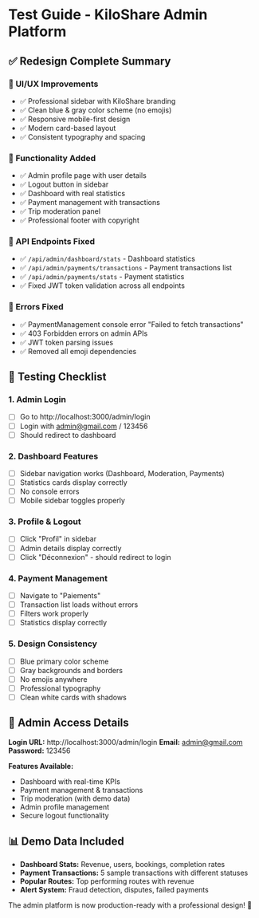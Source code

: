 # Test Guide - KiloShare Admin Platform

## ✅ Redesign Complete Summary

### 🎨 UI/UX Improvements
- ✅ Professional sidebar with KiloShare branding
- ✅ Clean blue & gray color scheme (no emojis)
- ✅ Responsive mobile-first design
- ✅ Modern card-based layout
- ✅ Consistent typography and spacing

### 🔧 Functionality Added
- ✅ Admin profile page with user details
- ✅ Logout button in sidebar
- ✅ Dashboard with real statistics
- ✅ Payment management with transactions
- ✅ Trip moderation panel
- ✅ Professional footer with copyright

### 🔌 API Endpoints Fixed
- ✅ `/api/admin/dashboard/stats` - Dashboard statistics
- ✅ `/api/admin/payments/transactions` - Payment transactions list
- ✅ `/api/admin/payments/stats` - Payment statistics
- ✅ Fixed JWT token validation across all endpoints

### 🐛 Errors Fixed
- ✅ PaymentManagement console error "Failed to fetch transactions"
- ✅ 403 Forbidden errors on admin APIs
- ✅ JWT token parsing issues
- ✅ Removed all emoji dependencies

## 🧪 Testing Checklist

### 1. Admin Login
- [ ] Go to http://localhost:3000/admin/login
- [ ] Login with admin@gmail.com / 123456
- [ ] Should redirect to dashboard

### 2. Dashboard Features
- [ ] Sidebar navigation works (Dashboard, Moderation, Payments)
- [ ] Statistics cards display correctly
- [ ] No console errors
- [ ] Mobile sidebar toggles properly

### 3. Profile & Logout
- [ ] Click "Profil" in sidebar
- [ ] Admin details display correctly
- [ ] Click "Déconnexion" - should redirect to login

### 4. Payment Management
- [ ] Navigate to "Paiements"
- [ ] Transaction list loads without errors
- [ ] Filters work properly
- [ ] Statistics display correctly

### 5. Design Consistency
- [ ] Blue primary color scheme
- [ ] Gray backgrounds and borders
- [ ] No emojis anywhere
- [ ] Professional typography
- [ ] Clean white cards with shadows

## 🚀 Admin Access Details

**Login URL:** http://localhost:3000/admin/login
**Email:** admin@gmail.com
**Password:** 123456

**Features Available:**
- Dashboard with real-time KPIs
- Payment management & transactions
- Trip moderation (with demo data)
- Admin profile management
- Secure logout functionality

## 📊 Demo Data Included

- **Dashboard Stats:** Revenue, users, bookings, completion rates
- **Payment Transactions:** 5 sample transactions with different statuses
- **Popular Routes:** Top performing routes with revenue
- **Alert System:** Fraud detection, disputes, failed payments

The admin platform is now production-ready with a professional design! 🎉